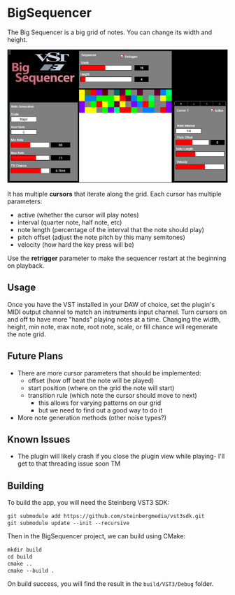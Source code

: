 # BigSequencer

The Big Sequencer is a big grid of notes. You can change its width and height.

![Big Sequencer Demo Image](resource/sequencer.png)

It has multiple **cursors** that iterate along the grid. Each cursor has multiple parameters:
- active (whether the cursor will play notes)
- interval (quarter note, half note, etc)
- note length (percentage of the interval that the note should play)
- pitch offset (adjust the note pitch by this many semitones)
- velocity (how hard the key press will be)

Use the **retrigger** parameter to make the sequencer restart at the beginning on playback.

## Usage

Once you have the VST installed in your DAW of choice, set the plugin's MIDI output channel to match an instruments input channel.
Turn cursors on and off to have more "hands" playing notes at a time.
Changing the width, height, min note, max note, root note, scale, or fill chance will regenerate the note grid.

## Future Plans

- There are more cursor parameters that should be implemented:
    - offset (how off beat the note will be played)
    - start position (where on the grid the note will start)
    - transition rule (which note the cursor should move to next)
        - this allows for varying patterns on our grid
        - but we need to find out a good way to do it
- More note generation methods (other noise types?)

## Known Issues
- The plugin will likely crash if you close the plugin view while playing- I'll get to that threading issue soon TM

## Building

To build the app, you will need the Steinberg VST3 SDK:

```
git submodule add https://github.com/steinbergmedia/vst3sdk.git
git submodule update --init --recursive
```

Then in the BigSequencer project, we can build using CMake:
```
mkdir build
cd build
cmake ..
cmake --build .
```

On build success, you will find the result in the `build/VST3/Debug` folder.
